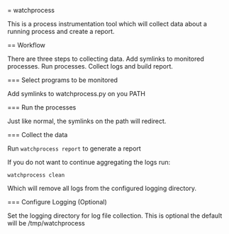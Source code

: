 = watchprocess

This is a process instrumentation tool which will collect data about a
running process and create a report.

== Workflow

There are three steps to collecting data. Add symlinks to monitored processes. Run processes. Collect logs and build report. 

=== Select programs to be monitored

Add symlinks to watchprocess.py on you PATH

=== Run the processes

Just like normal, the symlinks on the path will redirect. 

=== Collect the data

Run `watchprocess report` to generate a report

If you do not want to continue aggregating the logs run:

`watchprocess clean`

Which will remove all logs from the configured logging directory. 

=== Configure Logging (Optional)

Set the logging directory for log file collection. This is optional the default will be /tmp/watchprocess

